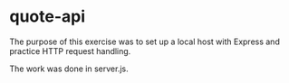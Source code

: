 # quote-api

The purpose of this exercise was to set up a local host with Express and practice HTTP request handling. 

The work was done in server.js.

